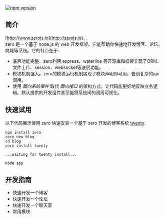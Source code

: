 
[![npm version](https://badge.fury.io/js/zero@2x.png)](http://badge.fury.io/js/zero)

## 简介

[http://www.zerojs.io](http://zerojs.io)。  
zero 是一个基于 node.js 的 web 开发框架。它能帮助你快速地开发博客、论坛、商城等系统。它的特点在于:

 - 底层功能完整。zero利用 express、waterline 等开源库和框架实现了ORM、文件上传、session、websocket等底层功能。
 - 模块机制强大。zero的模块运行机制实现了模块声明即可用，告别复杂的api调用。
 - 使用 *面向系统事件* 取代 *面向接口* 的架构方式，让代码能更好地反映业务逻辑。默认提供的开发组件甚至能将系统间的调用可视化。

 
## 快速试用

以下代码展示使用 zero 快速安装一个基于 zero 开发的博客系统 [twenty](http://twentyjs.com).


```
npm install zero
zero new blog
cd blog
zero install twenty

...waiting for twenty install...

node app
```

## 开发指南

 - 快速开发一个博客
 - 快速开发一个论坛
 - 快速开发一个聊天室
 - 常用模块



